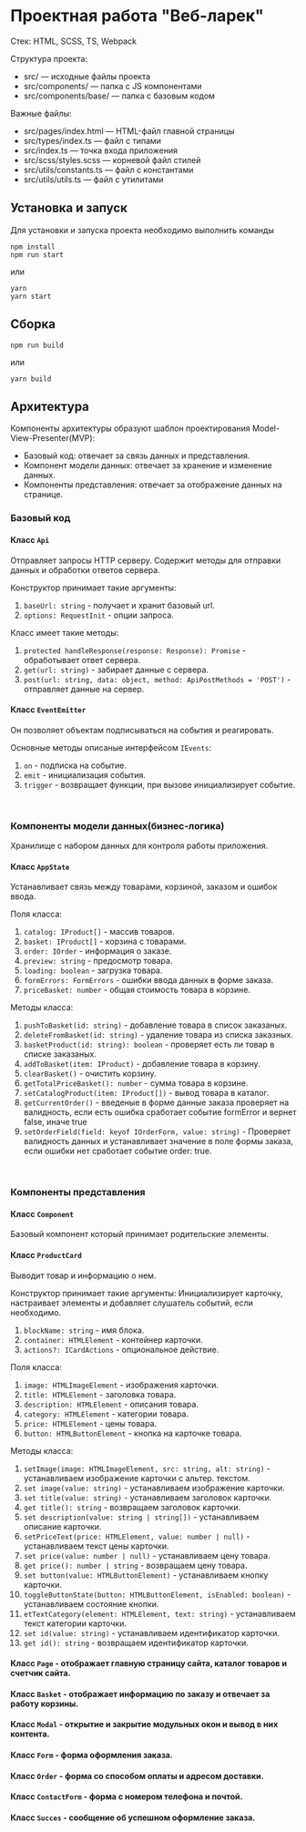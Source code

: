 # Проектная работа "Веб-ларек"

Стек: HTML, SCSS, TS, Webpack

Структура проекта:
- src/ — исходные файлы проекта
- src/components/ — папка с JS компонентами
- src/components/base/ — папка с базовым кодом

Важные файлы:
- src/pages/index.html — HTML-файл главной страницы
- src/types/index.ts — файл с типами
- src/index.ts — точка входа приложения
- src/scss/styles.scss — корневой файл стилей
- src/utils/constants.ts — файл с константами
- src/utils/utils.ts — файл с утилитами

## Установка и запуск
Для установки и запуска проекта необходимо выполнить команды

```
npm install
npm run start
```

или

```
yarn
yarn start
```
## Сборка

```
npm run build
```

или

```
yarn build
```
## Архитектура
Компоненты архитектуры образуют шаблон проектирования Model-View-Presenter(MVP):
- Базовый код: отвечает за связь данных и представления.
- Компонент модели данных: отвечает за хранение и изменение данных.
- Компоненты представления: отвечает за отображение данных на странице.

### Базовый код 

#### Класс `Api` 
Отправляет запросы HTTP серверу. Содержит методы для отправки данных и обработки ответов сервера.

Конструктор принимает такие аргументы:
1. `baseUrl: string` - получает и хранит базовый url.
2. `options: RequestInit` - опции запроса.

Класс имеет такие методы:
1. `protected handleResponse(response: Response): Promise` - обработывает ответ сервера.
2. `get(url: string)` - забирает данные c сервера.
3. `post(url: string, data: object, method: ApiPostMethods = 'POST')` - отправляет данные на сервер.

#### Класс `EventEmitter`
Он позволяет объектам подписываться на события и реагировать.

Основные методы описаные интерфейсом `IEvents`:
1. `on` - подписка на событие.
2. `emit` - инициализация события.
3. `trigger` - возвращает функции, при вызове инициализирует событие.
<br>

### Компоненты модели данных(бизнес-логика)
Хранилище с набором данных для контроля работы приложения.

#### Класс `AppState`
Устанавливает связь между товарами, корзиной, заказом и ошибок ввода.

Поля класса:
 1. `catalog: IProduct[]` - массив товаров.
 2. `basket: IProduct[]` - корзина с товарами.
 3. `order: IOrder` - информация о заказе.
 4. `preview: string` - предосмотр товара.
 5. `loading: boolean` - загрузка товара.
 6. `formErrors: FormErrors` - ошибки ввода данных в форме заказа.
 7. `priceBasket: number` - общая стоимость товара в корзине.
    
Методы класса:
1. `pushToBasket(id: string)` - добавление товара в список заказаных.
2. `deleteFromBasket(id: string)` - удаление товара из списка заказных.
3. `basketProduct(id: string): boolean` - проверяет есть ли товар в списке заказаных.
4. `addToBasket(item: IProduct)` - добавление товара в корзину.
5. `clearBasket()` - очистить корзину. 
6. `getTotalPriceBasket(): number` - сумма товара в корзине.
7. `setCatalogProduct(item: IProduct[])` - вывод товара в каталог.
8. `getCurrentOrder()` - введеные в форме данные заказа проверяет на валидность, если есть ошибка сработает событие formError и вернет false, иначе true
9. `setOrderField(field: keyof IOrderForm, value: string)` - Проверяет валидность данных и устанавливает значение в поле формы заказа, если ошибки нет сработает событие order: true.


<br>

### Компоненты представления

#### Класс `Component` 
Базовый компонент который принимает родительские элементы.

#### Класс `ProductCard`
Выводит товар и информацию о нем.

Конструктор принимает такие аргументы:
Инициализирует карточку, настраивает элементы и добавляет слушатель событий, если необходимо.
1. `blockName: string` - имя блока.
2. `container: HTMLElement` - контейнер карточки. 
3. `actions?: ICardActions` - опциональное действие.

Поля класса:
1. `image: HTMLImageElement` - изображения карточки.
2. `title: HTMLElement` -  заголовка товара.
3. `description: HTMLElement` - описания товара.
4. `category: HTMLElement` - категории товара.
5. `price: HTMLElement` - цены товара.
6. `button: HTMLButtonElement` - кнопка на карточке товара.

Методы класса:
1. `setImage(image: HTMLImageElement, src: string, alt: string)` - устанавливаем изображение карточки с альтер. текстом.
2. `set image(value: string)` - устанавливаем изображение карточки.
3. `set title(value: string)` - устанавливаем заголовок карточки.
4. `get title(): string` - возвращаем заголовок карточки.
5. `set description(value: string | string[])` - устанавливаем описание карточки.
6. `setPriceText(price: HTMLElement, value: number | null)` - устанавливаем текст цены карточки.
7. `set price(value: number | null)` - устанавливаем цену товара.
8. `get price(): number | string` - возвращаем цену товара.
9. `set button(value: HTMLButtonElement)` - устанавливаем кнопку карточки.
10. `toggleButtonState(button: HTMLButtonElement, isEnabled: boolean)` - устанавливаем состояние кнопки.
11. `etTextCategory(element: HTMLElement, text: string)` - устанавливаем текст категории карточки.
12. `set id(value: string)` - устанавливаем идентификатор карточки.
13. `get id(): string` - возвращаем идентификатор карточки.

#### Класс `Page` - отображает главную страницу сайта, каталог товаров и счетчик сайта.
#### Класс `Basket` - отображает информацию по заказу и отвечает за работу корзины.
#### Класс `Modal` - открытие и закрытие модульных окон и вывод в них контента.
#### Класс `Form` - форма оформления заказа.
#### Класс `Order` - форма со способом оплаты и адресом доставки.
#### Класс `ContactForm` - форма с номером телефона и почтой.
#### Класс `Succes` - сообщение об успешном оформление заказа.
